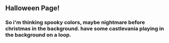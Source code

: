 ## Halloween Page!

### So i'm thinking spooky colors, maybe nightmare before christmas in the background. have some castlevania playing in the background on a loop.
